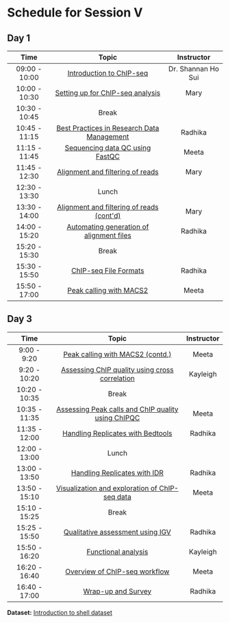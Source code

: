 # Schedule for Session V


## Day 1

| Time            |   Topic  | Instructor |
|:------------------------:|:----------:|:--------:|
|09:00 - 10:00 | [Introduction to ChIP-seq]() | Dr. Shannan Ho Sui |
|10:00 - 10:30 | [Setting up for ChIP-seq analysis]() | Mary |
|10:30 - 10:45 | Break | |
|10:45 - 11:15 | [Best Practices in Research Data Management]() | Radhika |
|11:15 - 11:45 | [Sequencing data QC using FastQC]() | Meeta |
|11:45 - 12:30 | [Alignment and filtering of reads]() | Mary |
|12:30 - 13:30 | Lunch | |
|13:30 - 14:00 | [Alignment and filtering of reads (cont'd)]() | Mary |
|14:00 - 15:20 | [Automating generation of alignment files]() | Radhika |
|15:20 - 15:30 | Break | |
|15:30 - 15:50 | [ChIP-seq File Formats]() | Radhika |
|15:50 - 17:00 | [Peak calling with MACS2]() | Meeta |


## Day 3

| Time            |  Topic  | Instructor |
|:------------------------:|:----------:|:--------:|
|9:00 - 9:20 | [Peak calling with MACS2 (contd.)](https://hbctraining.github.io/Intro-to-ChIPseq/lessons/05_peak_calling_macs.html) | Meeta |
|9:20 - 10:20 | [Assessing ChIP quality using cross correlation](https://hbctraining.github.io/Intro-to-ChIPseq/lessons/06_QC_cross_correlation.html) | Kayleigh |
|10:20 - 10:35 | Break | |
|10:35 - 11:35| [Assessing Peak calls and ChIP quality using ChIPQC](https://hbctraining.github.io/Intro-to-ChIPseq/lessons/07_QC_quality_metrics.html) | Meeta |
|11:35 - 12:00 | [Handling Replicates with Bedtools](https://hbctraining.github.io/Intro-to-ChIPseq/lessons/08_handling-replicates-bedtools.html) | Radhika |
|12:00 - 13:00 | Lunch | |
|13:00 - 13:50 | [Handling Replicates with IDR](https://hbctraining.github.io/Intro-to-ChIPseq/lessons/09_handling-replicates-idr.html) | Radhika |
|13:50 - 15:10 | [Visualization and exploration of ChIP-seq data](https://hbctraining.github.io/Intro-to-ChIPseq/lessons/10_data_visualization.html) | Meeta |
|15:10 - 15:25 | Break | |
|15:25 - 15:50 | [Qualitative assessment using IGV](https://hbctraining.github.io/Intro-to-ChIPseq/lessons/11_qualitative_assessment_IGV.html) | Radhika |
|15:50 - 16:20 | [Functional analysis](https://hbctraining.github.io/Intro-to-ChIPseq/lessons/12_functional_analysis.html) | Kayleigh |
|16:20 - 16:40 | [Overview of ChIP-seq workflow](https://hbctraining.github.io/Intro-to-ChIPseq/lectures/ChIP-seq_troubleshooting.pdf) | Meeta |
|16:40 - 17:00 | [Wrap-up and Survey](https://hbctraining.github.io/Intro-to-ChIPseq/lectures/Wrap-up.pdf) | Radhika |

**Dataset:** [Introduction to shell dataset](https://www.dropbox.com/s/3lua2h1oo18gbug/unix_lesson.tar.gz?dl=1)
